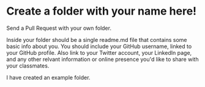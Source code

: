 # Create a folder with your name here!

Send a Pull Request with your own folder.

Inside your folder should be a single readme.md file that contains some basic info about you. You should include your GitHub username, linked to your GitHub profile. Also link to your Twitter account, your LinkedIn page, and any other relvant information or online presence you'd like to share with your classmates.

I have created an example folder.
